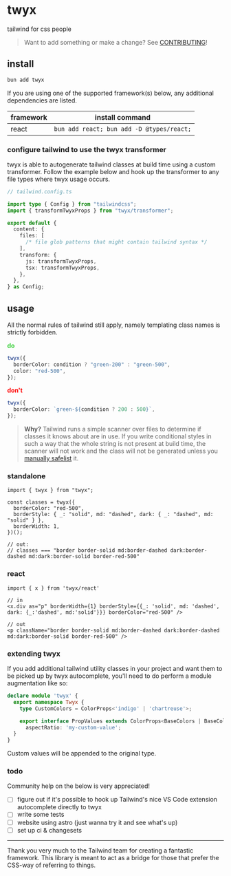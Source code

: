 # twyx

tailwind for css people

> Want to add something or make a change? See [CONTRIBUTING](./CONTRIBUTING.md)!

## install

```sh
bun add twyx
```

If you are using one of the supported framework(s) below, any additional dependencies are listed.

| framework | install command                           |
| --------- | ----------------------------------------- |
| react     | `bun add react; bun add -D @types/react;` |

### configure tailwind to use the twyx transformer

twyx is able to autogenerate tailwind classes at build time using a custom transformer. Follow the example below and hook up the transformer to any file types where twyx usage occurs.

```ts
// tailwind.config.ts

import type { Config } from "tailwindcss";
import { transformTwyxProps } from "twyx/transformer";

export default {
  content: {
    files: [
      /* file glob patterns that might contain tailwind syntax */
    ],
    transform: {
      js: transformTwyxProps,
      tsx: transformTwyxProps,
    },
  },
} as Config;
```

## usage

All the normal rules of tailwind still apply, namely templating class names is strictly forbidden.

<strong style="color: limegreen">do</strong>

```ts
twyx({
  borderColor: condition ? "green-200" : "green-500",
  color: "red-500",
});
```

<strong style="color: red">don't</strong>

```ts
twyx({
  borderColor: `green-${condition ? 200 : 500}`,
});
```

> **Why?** Tailwind runs a simple scanner over files to determine if classes it knows about are in use. If you write
> conditional styles in such a way that the whole string is not present at build time, the scanner will not work and
> the class will not be generated unless you [manually safelist](https://tailwindcss.com/docs/content-configuration#safelisting-classes) it.

### standalone

```tsx
import { twyx } from "twyx";

const classes = twyx({
  borderColor: "red-500",
  borderStyle: { _: "solid", md: "dashed", dark: { _: "dashed", md: "solid" } },
  borderWidth: 1,
})();

// out:
// classes === "border border-solid md:border-dashed dark:border-dashed md:dark:border-solid border-red-500"
```

### react

```tsx
import { x } from 'twyx/react'

// in
<x.div as="p" borderWidth={1} borderStyle={{_: 'solid', md: 'dashed', dark: {_:'dashed', md:'solid'}}} borderColor="red-500" />

// out
<p className="border border-solid md:border-dashed dark:border-dashed md:dark:border-solid border-red-500" />
```

### extending twyx

If you add additional tailwind utility classes in your project and want them to be picked up by twyx autocomplete, you'll need to do perform a module augmentation like so:

```ts
declare module 'twyx' {
  export namespace Twyx {
    type CustomColors = ColorProps<'indigo' | 'chartreuse'>;

    export interface PropValues extends ColorProps<BaseColors | BaseColorTransparencies>, CustomColors {
      aspectRatio: 'my-custom-value';
  }
}
```

Custom values will be appended to the original type.

### todo

Community help on the below is very appreciated!

- [ ] figure out if it's possible to hook up Tailwind's nice VS Code extension autocomplete directly to twyx
- [ ] write some tests
- [ ] website using astro (just wanna try it and see what's up)
- [ ] set up ci & changesets

---

Thank you very much to the Tailwind team for creating a fantastic framework. This library is meant to act as a bridge for those that prefer the CSS-way of referring to things.
